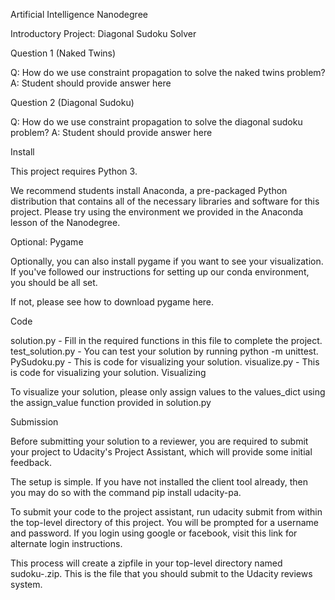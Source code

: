 Artificial Intelligence Nanodegree

Introductory Project: Diagonal Sudoku Solver

Question 1 (Naked Twins)

Q: How do we use constraint propagation to solve the naked twins problem?
A: Student should provide answer here

Question 2 (Diagonal Sudoku)

Q: How do we use constraint propagation to solve the diagonal sudoku problem?
A: Student should provide answer here

Install

This project requires Python 3.

We recommend students install Anaconda, a pre-packaged Python distribution that contains all of the necessary libraries and software for this project. Please try using the environment we provided in the Anaconda lesson of the Nanodegree.

Optional: Pygame

Optionally, you can also install pygame if you want to see your visualization. If you've followed our instructions for setting up our conda environment, you should be all set.

If not, please see how to download pygame here.

Code

solution.py - Fill in the required functions in this file to complete the project.
test_solution.py - You can test your solution by running python -m unittest.
PySudoku.py - This is code for visualizing your solution.
visualize.py - This is code for visualizing your solution.
Visualizing

To visualize your solution, please only assign values to the values_dict using the assign_value function provided in solution.py

Submission

Before submitting your solution to a reviewer, you are required to submit your project to Udacity's Project Assistant, which will provide some initial feedback.

The setup is simple. If you have not installed the client tool already, then you may do so with the command pip install udacity-pa.

To submit your code to the project assistant, run udacity submit from within the top-level directory of this project. You will be prompted for a username and password. If you login using google or facebook, visit this link for alternate login instructions.

This process will create a zipfile in your top-level directory named sudoku-.zip. This is the file that you should submit to the Udacity reviews system.
